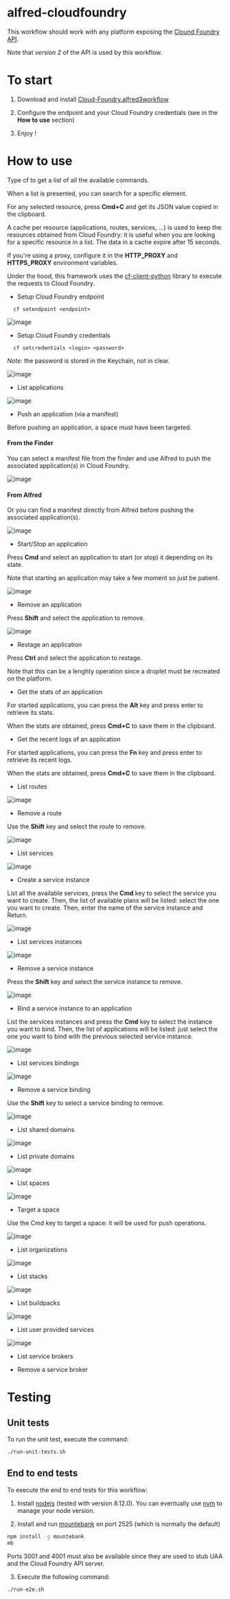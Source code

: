 alfred-cloudfoundry
===================

This workflow should work with any platform exposing the [Clound Foundry API](https://apidocs.cloudfoundry.org/5.1.0/).

Note that *version 2* of the API is used by this workflow.

# To start

1. Download and install [Cloud-Foundry.alfred3workflow](https://github.com/fouadh/alfred-cloudfoundry/raw/master/Cloud-Foundry-0.1.0.alfred3workflow)

2. Configure the endpoint and your Cloud Foundry credentials (see in the **How to use** section)

3. Enjoy !

# How to use

Type cf to get a list of all the available commands.

When a list is presented, you can search for a specific element.

For any selected resource, press **Cmd+C** and get its JSON value copied in the clipboard.

A cache per resource (applications, routes, services, ...) is used to keep the resources obtained from Cloud Foundry: it is useful when you are looking for a specific resource
in a list. The data in a cache expire after 15 seconds.

If you're using a proxy, configure it in the **HTTP_PROXY** and **HTTPS_PROXY** environment variables.

Under the hood, this framework uses the [cf-client-python](https://github.com/cloudfoundry-community/cf-python-client) 
library to execute the requests to Cloud Foundry. 

- Setup Cloud Foundry endpoint

```
  cf setendpoint <endpoint>
```

![image](./doc/images/cf-setendpoint.gif)

- Setup Cloud Foundry credentials

```
  cf setcredentials <login> <password>
```

*Note:* the password is stored in the Keychain, not in clear.

![image](./doc/images/cf-setcredentials.gif)

- List applications

![image](./doc/images/cf-apps.gif)

- Push an application (via a manifest)

Before pushing an application, a space must have been targeted.

#### From the Finder

You can select a manifest file from the finder and use Alfred to push the associated application(s) in Cloud Foundry.

![image](./doc/images/cf-push2.gif)

#### From Alfred

Or you can find a manifest directly from Alfred before pushing the associated application(s).

![image](./doc/images/cf-push1.gif)

- Start/Stop an application

Press **Cmd** and select an application to start (or stop) it depending on its state.

Note that starting an application may take a few moment so just be patient.

![image](./doc/images/cf-stop-app.gif)

- Remove an application

Press **Shift** and select the application to remove.

![image](./doc/images/cf-remove-app.gif)

- Restage an application

Press **Ctrl** and select the application to restage.

Note that this can be a lenghty operation since a droplet must be recreated on the platform.

- Get the stats of an application

For started applications, you can press the **Alt** key and press enter to retrieve its stats.

When the stats are obtained, press **Cmd+C** to save them in the clipboard.

- Get the recent logs of an application

For started applications, you can press the **Fn** key and press enter to retrieve its recent logs.

When the stats are obtained, press **Cmd+C** to save them in the clipboard.

- List routes

![image](./doc/images/cf-routes.gif)

- Remove a route

Use the **Shift** key and select the route to remove.

![image](./doc/images/cf-remove-route.gif)

- List services

![image](./doc/images/cf-services.gif)

- Create a service instance

List all the available services, press the **Cmd** key to select the service you want to create. Then, the list of
available plans will be listed: select the one you want to create. Then, enter the name of the service instance and Return.

![image](./doc/images/cf-create-service-instance.gif)

- List services instances

![image](./doc/images/cf-services-instances.gif)

- Remove a service instance

Press the **Shift** key and select the service instance to remove.

![image](./doc/images/cf-remove-service-instance.gif)

- Bind a service instance to an application

List the services instances and press the **Cmd** key to select the instance you want to bind. Then, the list of applications
will be listed: just select the one you want to bind with the previous selected service instance.

![image](./doc/images/cf-bind-service.gif)

- List services bindings

![image](./doc/images/cf-services-bindings.gif)

- Remove a service binding

Use the **Shift** key to select a service binding to remove.

![image](./doc/images/cf-remove-service-binding.gif)

- List shared domains

![image](./doc/images/cf-shared-domains.gif)

- List private domains

![image](./doc/images/cf-private-domains.gif)

- List spaces

![image](./doc/images/cf-spaces.gif)

- Target a space

Use the Cmd key to target a space: it will be used for push operations.

![image](./doc/images/cf-target-space.gif)

- List organizations

![image](./doc/images/cf-organizations.gif)

- List stacks

![image](./doc/images/cf-stacks.gif)

- List buildpacks

![image](./doc/images/cf-buildpacks.gif)

- List user provided services

![image](./doc/images/cf-cups.gif)

- List service brokers

- Remove a service broker

# Testing

## Unit tests

To run the unit test, execute the command:

```bash
./run-unit-tests.sh
```

## End to end tests

To execute the end to end tests for this workflow:

1. Install [nodejs](https://nodejs.org/en/) (tested with version 8.12.0). You can eventually use 
[nvm](https://github.com/creationix/nvm) to manage your node version.

2. Install and run [mountebank](http://www.mbtest.org) on port 2525 (which is normally the default)

```bash
npm install -g mountebank
mb
```

Ports 3001 and 4001 must also be available since they are used to stub UAA and the Cloud Foundry API server.

3. Execute the following command:

```bash
./run-e2e.sh
```